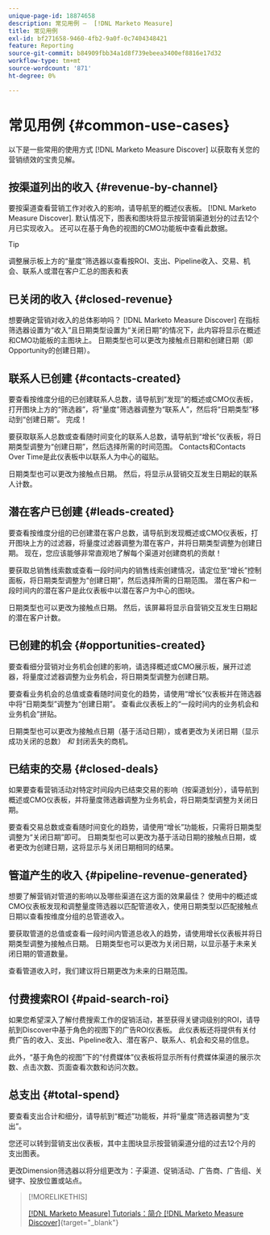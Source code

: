 ```yaml
---
unique-page-id: 18874658
description: 常见用例 —  [!DNL Marketo Measure]
title: 常见用例
exl-id: bf271658-9460-4fb2-9a0f-0c7404348421
feature: Reporting
source-git-commit: b84909fbb34a1d8f739ebeea3400ef8816e17d32
workflow-type: tm+mt
source-wordcount: '871'
ht-degree: 0%

---
```


# 常见用例 {#common-use-cases}

以下是一些常用的使用方式 [!DNL Marketo Measure Discover] 以获取有关您的营销绩效的宝贵见解。

## 按渠道列出的收入 {#revenue-by-channel}

要按渠道查看营销工作对收入的影响，请导航至的概述仪表板。 [!DNL Marketo Measure Discover]. 默认情况下，图表和图块将显示按营销渠道划分的过去12个月已实现收入。 还可以在基于角色的视图的CMO功能板中查看此数据。

>[!TIP]
>
>调整展示板上方的“量度”筛选器以查看按ROI、支出、Pipeline收入、交易、机会、联系人或潜在客户汇总的图表和表

## 已关闭的收入 {#closed-revenue}

想要确定营销对收入的总体影响吗？ [!DNL Marketo Measure Discover] 在指标筛选器设置为“收入”且日期类型设置为“关闭日期”的情况下，此内容将显示在概述和CMO功能板的主图块上。 日期类型也可以更改为接触点日期和创建日期（即Opportunity的创建日期）。

## 联系人已创建 {#contacts-created}

要查看按维度分组的已创建联系人总数，请导航到“发现”的概述或CMO仪表板，打开图块上方的“筛选器”，将“量度”筛选器调整为“联系人”，然后将“日期类型”移动到“创建日期”。 完成！

要获取联系人总数或查看随时间变化的联系人总数，请导航到“增长”仪表板，将日期类型调整为“创建日期”，然后选择所需的时间范围。 Contacts和Contacts Over Time是此仪表板中以联系人为中心的磁贴。

日期类型也可以更改为接触点日期。 然后，将显示从营销交互发生日期起的联系人计数。

## 潜在客户已创建 {#leads-created}

要查看按维度分组的已创建潜在客户总数，请导航到发现概述或CMO仪表板，打开图块上方的过滤器，将量度过滤器调整为潜在客户，并将日期类型调整为创建日期。 现在，您应该能够非常直观地了解每个渠道对创建商机的贡献！

要获取总销售线索数或查看一段时间内的销售线索创建情况，请定位至“增长”控制面板，将日期类型调整为“创建日期”，然后选择所需的日期范围。 潜在客户和一段时间内的潜在客户是此仪表板中以潜在客户为中心的图块。

日期类型也可以更改为接触点日期。 然后，该屏幕将显示自营销交互发生日期起的潜在客户计数。

## 已创建的机会 {#opportunities-created}

要查看细分营销对业务机会创建的影响，请选择概述或CMO展示板，展开过滤器，将量度过滤器调整为业务机会，将日期类型调整为创建日期。

要查看业务机会的总值或查看随时间变化的趋势，请使用“增长”仪表板并在筛选器中将“日期类型”调整为“创建日期”。 查看此仪表板上的“一段时间内的业务机会和业务机会”拼贴。

日期类型也可以更改为接触点日期（基于活动日期），或者更改为关闭日期（显示成功关闭的总数） _和_ 封闭丢失的商机。

## 已结束的交易 {#closed-deals}

如果要查看营销活动对特定时间段内已结束交易的影响（按渠道划分），请导航到概述或CMO仪表板，并将量度筛选器调整为业务机会，将日期类型调整为关闭日期。

要查看交易总数或查看随时间变化的趋势，请使用“增长”功能板，只需将日期类型调整为“关闭日期”即可。 日期类型也可以更改为基于活动日期的接触点日期，或者更改为创建日期，这将显示与关闭日期相同的结果。

## 管道产生的收入 {#pipeline-revenue-generated}

想要了解营销对管道的影响以及哪些渠道在这方面的效果最佳？ 使用中的概述或CMO仪表板发现和调整量度筛选器以匹配管道收入，使用日期类型以匹配接触点日期以查看按维度分组的总管道收入。

要获取管道的总值或查看一段时间内管道总收入的趋势，请使用增长仪表板并将日期类型调整为接触点日期。 日期类型也可以更改为关闭日期，以显示基于未来关闭日期的管道数量。

查看管道收入时，我们建议将日期更改为未来的日期范围。

## 付费搜索ROI {#paid-search-roi}

如果您希望深入了解付费搜索工作的促销活动，甚至获得关键词级别的ROI，请导航到Discover中基于角色的视图下的广告ROI仪表板。 此仪表板还将提供有关付费广告的收入、支出、Pipeline收入、潜在客户、联系人、机会和交易的信息。

此外，“基于角色的视图”下的“付费媒体”仪表板将显示所有付费媒体渠道的展示次数、点击次数、页面查看次数和访问次数。

## 总支出 {#total-spend}

要查看支出合计和细分，请导航到“概述”功能板，并将“量度”筛选器调整为“支出”。

您还可以转到营销支出仪表板，其中主图块显示按营销渠道分组的过去12个月的支出图表。

更改Dimension筛选器以将分组更改为：子渠道、促销活动、广告商、广告组、关键字、投放位置或站点。

>[!MORELIKETHIS]
>
>[[!DNL Marketo Measure] Tutorials：简介 [!DNL Marketo Measure Discover]](https://experienceleague.adobe.com/en/docs/marketo-measure-learn/tutorials/marketo-measure-discover/introduction-to-marketo-measure-discover){target="_blank"}
